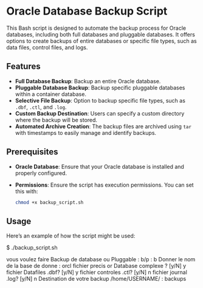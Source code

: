 # Oracle Database Backup Script

This Bash script is designed to automate the backup process for Oracle databases, including both full databases and pluggable databases. It offers options to create backups of entire databases or specific file types, such as data files, control files, and logs.

## Features

- **Full Database Backup**: Backup an entire Oracle database.
- **Pluggable Database Backup**: Backup specific pluggable databases within a container database.
- **Selective File Backup**: Option to backup specific file types, such as `.dbf`, `.ctl`, and `.log`.
- **Custom Backup Destination**: Users can specify a custom directory where the backup will be stored.
- **Automated Archive Creation**: The backup files are archived using `tar` with timestamps to easily manage and identify backups.

## Prerequisites

- **Oracle Database**: Ensure that your Oracle database is installed and properly configured.
- **Permissions**: Ensure the script has execution permissions. You can set this with:

  ```bash
  chmod +x backup_script.sh

## Usage

Here’s an example of how the script might be used:

$ ./backup_script.sh

vous voulez faire Backup de database ou Pluggable : b/p : b
Donner le nom de la base de donne : orcl
fichier precis or Database complexe ? [y/N] y
fichier Datafiles .dbf? [y/N] y
fichier controles .ctl? [y/N] n
fichier journal .log? [y/N] n
Destination de votre backup /home/USERNAME/ : backups

